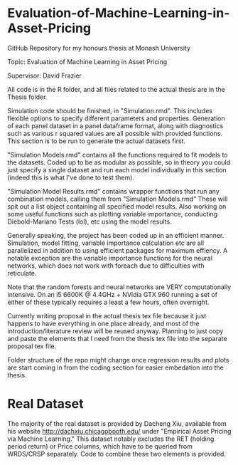 # Evaluation-of-Machine-Learning-in-Asset-Pricing

GitHub Repository for my honours thesis at Monash University

Topic: Evaluation of Machine Learning in Asset Pricing

Supervisor: David Frazier

All code is in the R folder, and all files related to the actual thesis are in the Thesis folder.

Simulation code should be finished, in "Simulation.rmd". This includes flexible options to specify different parameters and properties. Generation of each panel dataset in a panel dataframe format, along with diagnostics such as various r squared values are all possible with provided functions. This section is to be run to generate the actual datasets first.

"Simulation Models.rmd" contains all the functions required to fit models to the datasets. Coded up to be as modular as possible, so in theory you could just specify a single dataset and run each model individually in this section (indeed this is what I've done to test them).

"Simulation Model Results.rmd" contains wrapper functions that run any combination models, calling them from "Simulation Models.rmd" These will spit out a list object containing all specified model results. Also working on some useful functions such as plotting variable importance, conducting Diebold-Mariano Tests (lol), etc using the model results.

Generally speaking, the project has been coded up in an efficient manner. Simulation, model fitting, variable importance calculation etc are all parallelized in addition to using efficient packages for maximum effiency. A notable exception are the variable importance functions for the neural networks, which does not work with foreach due to difficulties with reticulate. 

Note that the random forests and neural networks are VERY computationally intensive. On an i5 6600K @ 4.4GHz + NVidia GTX 960 running a set of either of these typically requires a least a few hours, often overnight.

Currently writing proposal in the actual thesis tex file because it just happens to have everything in one place already, and most of the introduction/literature review will be reused anyway. Planning to just copy and paste the elements that I need from the thesis tex file into the separate proposal tex file.

Folder structure of the repo might change once regression results and plots are start coming in from the coding section for easier embedation into the thesis.

# Real Dataset

The majority of the real dataset is provided by Dacheng Xiu, available from his website http://dachxiu.chicagobooth.edu/ under "Empirical Asset Pricing via Machine Learning." This dataset notably excludes the RET (holding period return) or Price columns, which have to be queried from WRDS/CRSP separately. Code to combine these two elements is provided.
